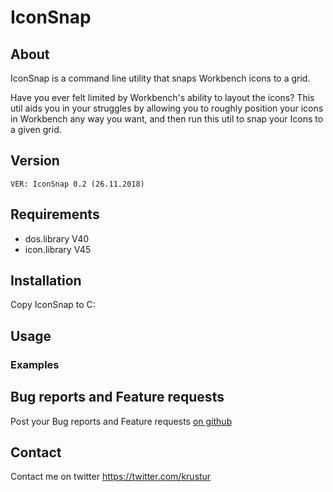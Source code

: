 # IconSnap
## About
IconSnap is a command line utility that snaps Workbench icons to a grid.

Have you ever felt limited by Workbench's ability to layout the icons? This util aids you in your struggles by allowing you to roughly position your icons in Workbench any way you want, and then run this util to snap your Icons to a given grid.

## Version
```VER: IconSnap 0.2 (26.11.2018)```

## Requirements
- dos.library V40
- icon.library V45

## Installation
Copy IconSnap to C:

## Usage

### Examples

## Bug reports and Feature requests
Post your Bug reports and Feature requests [on github](https://github.com/krustur/IconSnap/issues) 

## Contact
Contact me on twitter https://twitter.com/krustur


